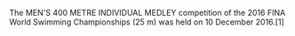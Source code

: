 The MEN'S 400 METRE INDIVIDUAL MEDLEY competition of the 2016 FINA World Swimming Championships (25 m) was held on 10 December 2016.[1]
